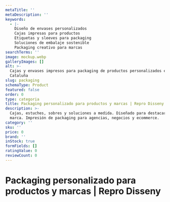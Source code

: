 ```yaml
---
metaTitle: ''
metaDescription: ''
keywords:
  - |-
    Diseño de envases personalizados​
    Cajas impresas para productos​
    Etiquetas y sleeves para packaging​
    Soluciones de embalaje sostenible​
    Packaging creativo para marcas
searchTerms: ''
image: mockup.webp
galleryImages: []
alt: >-
  Cajas y envases impresos para packaging de productos personalizados en
  Cataluña
slug: packaging
schemaType: Product
featured: false
order: 0
type: categoria
title: Packaging personalizado para productos y marcas | Repro Disseny
description: >-
  Cajas, estuches, sobres y soluciones a medida. Diseñado para destacar tu
  marca. Impresión de packaging para agencias, negocios y ecommerce.
category: ''
sku: ''
price: 0
brand: ''
inStock: true
formFields: []
ratingValue: 0
reviewCount: 0
---
```

# Packaging personalizado para productos y marcas | Repro Disseny
